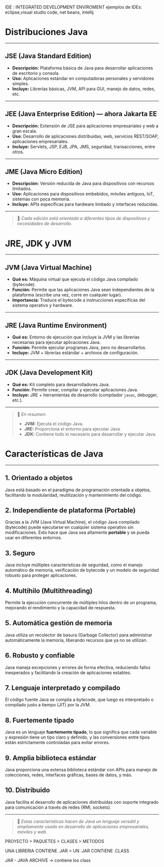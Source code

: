 IDE : INTEGRATED DEVELOPMENT ENVIROMENT
  ejemplos de IDEs: eclipse,visual studio code, net beans, intellij

# Distribuciones Java

---

## JSE (Java Standard Edition)

- **Descripción:** Plataforma básica de Java para desarrollar aplicaciones de escritorio y consola.  
- **Uso:** Aplicaciones estándar en computadoras personales y servidores simples.  
- **Incluye:** Librerías básicas, JVM, API para GUI, manejo de datos, redes, etc.

---

## JEE (Java Enterprise Edition) — ahora Jakarta EE

- **Descripción:** Extensión de JSE para aplicaciones empresariales y web a gran escala.  
- **Uso:** Desarrollo de aplicaciones distribuidas, web, servicios REST/SOAP, aplicaciones empresariales.  
- **Incluye:** Servlets, JSP, EJB, JPA, JMS, seguridad, transacciones, entre otros.

---

## JME (Java Micro Edition)

- **Descripción:** Versión reducida de Java para dispositivos con recursos limitados.  
- **Uso:** Aplicaciones para dispositivos embebidos, móviles antiguos, IoT, sistemas con poca memoria.  
- **Incluye:** APIs específicas para hardware limitado y interfaces reducidas.

---

> 📌 *Cada edición está orientada a diferentes tipos de dispositivos y necesidades de desarrollo.*

# JRE, JDK y JVM

---

## JVM (Java Virtual Machine)

- **Qué es:** Máquina virtual que ejecuta el código Java compilado (bytecode).  
- **Función:** Permite que las aplicaciones Java sean independientes de la plataforma (escribe una vez, corre en cualquier lugar).  
- **Importancia:** Traduce el bytecode a instrucciones específicas del sistema operativo y hardware.

---

## JRE (Java Runtime Environment)

- **Qué es:** Entorno de ejecución que incluye la JVM y las librerías necesarias para ejecutar aplicaciones Java.  
- **Función:** Permite ejecutar programas Java, pero no desarrollarlos.  
- **Incluye:** JVM + librerías estándar + archivos de configuración.

---

## JDK (Java Development Kit)

- **Qué es:** Kit completo para desarrolladores Java.  
- **Función:** Permite crear, compilar y ejecutar aplicaciones Java.  
- **Incluye:** JRE + herramientas de desarrollo (compilador `javac`, debugger, etc.).

---

> 📌 *En resumen:*  
> - **JVM:** Ejecuta el código Java.  
> - **JRE:** Proporciona el entorno para ejecutar Java.  
> - **JDK:** Contiene todo lo necesario para desarrollar y ejecutar Java.

# Características de Java

---

## 1. **Orientado a objetos**  
Java está basado en el paradigma de programación orientada a objetos, facilitando la modularidad, reutilización y mantenimiento del código.

## 2. **Independiente de plataforma (Portable)**  
Gracias a la JVM (Java Virtual Machine), el código Java compilado (bytecode) puede ejecutarse en cualquier sistema operativo sin modificaciones. Esto hace que Java sea altamente **portable** y se pueda usar en diferentes entornos.

## 3. **Seguro**  
Java incluye múltiples características de seguridad, como el manejo automático de memoria, verificación de bytecode y un modelo de seguridad robusto para proteger aplicaciones.

## 4. **Multihilo (Multithreading)**  
Permite la ejecución concurrente de múltiples hilos dentro de un programa, mejorando el rendimiento y la capacidad de respuesta.

## 5. **Automática gestión de memoria**  
Java utiliza un recolector de basura (Garbage Collector) para administrar automáticamente la memoria, liberando recursos que ya no se utilizan.

## 6. **Robusto y confiable**  
Java maneja excepciones y errores de forma efectiva, reduciendo fallos inesperados y facilitando la creación de aplicaciones estables.

## 7. **Lenguaje interpretado y compilado**  
El código fuente Java se compila a bytecode, que luego es interpretado o compilado justo a tiempo (JIT) por la JVM.

## 8. **Fuertemente tipado**  
Java es un lenguaje **fuertemente tipado**, lo que significa que cada variable y expresión tiene un tipo claro y definido, y las conversiones entre tipos están estrictamente controladas para evitar errores.

## 9. **Amplia biblioteca estándar**  
Java proporciona una extensa biblioteca estándar con APIs para manejo de colecciones, redes, interfaces gráficas, bases de datos, y más.

## 10. **Distribuido**  
Java facilita el desarrollo de aplicaciones distribuidas con soporte integrado para comunicación a través de redes (RMI, sockets).

---

> 📌 *Estas características hacen de Java un lenguaje versátil y ampliamente usado en desarrollo de aplicaciones empresariales, móviles y web.*


PROYECTO > PAQUETES > CLASES > METODOS

UNA LIBRERIA CONTIENE .JAR > UN .JAR CONTIENE .CLASS


JAR - JAVA ARCHIVE -> contiene los class


